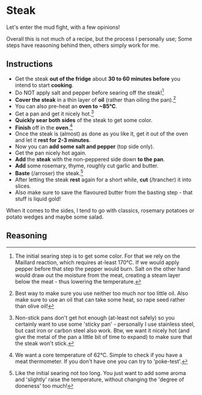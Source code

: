 # Steak

Let's enter the mud fight, with a few opinions!

Overall this is not much of a recipe, but the process I personally use; Some steps have reasoning behind then, others simply work for me.


## Instructions

* Get the steak **out of the fridge** about **30 to 60 minutes before** you intend to start **cooking**.
* Do NOT apply salt and pepper before searing off the steak![^1]
* **Cover the steak** in a thin layer of **oil** (rather than oiling the pan).[^2]
* You can also pre-heat an **oven to ~85°C**.
* Get a pan and get it nicely hot.[^3]
* **Quickly sear both sides** of the steak to get some color.
* **Finish** off in the **oven**.[^4]
* Once the steak is (almost) as done as you like it, get it out of the oven and let it **rest for 2-3 minutes**.
* Now you can **add some salt and pepper** (top side only).
* Get the pan nicely hot again.
* **Add** the **steak** with the non-peppered side down **to the pan**.
* **Add** some rosemary, thyme, roughly cut garlic and butter.
* **Baste** (/arroser) the steak.[^5]
* After letting the steak **rest** again for a short while, **cut** (/trancher) it into slices.
* Also make sure to save the flavoured butter from the basting step - that stuff is liquid gold!

When it comes to the sides, I tend to go with classics, rosemary potatoes or potato wedges and maybe some salad.

## Reasoning
[^1]: The initial searing step is to get some color. For that we rely on the Maillard reaction, which requires at-least 170°C. If we would apply pepper before that step the pepper would burn. Salt on the other hand would draw out the moisture from the meat, creating a steam layer below the meat - thus lowering the temperature.


[^2]: Best way to make sure you use neither too much nor too little oil. Also make sure to use an oil that can take some heat, so rape seed rather than olive oil!


[^3]: Non-stick pans don't get hot enough (at-least not safely) so you certainly want to use some 'sticky pan' - personally I use stainless steel, but cast iron or carbon steel also work. Btw, we want it nicely hot (and give the metal of the pan a little bit of time to expand) to make sure that the steak won't stick.


[^4]: We want a core temperature of 62°C. Simple to check if you have a meat thermometer. If you don't have one you can try to 'poke-test'.


[^5]: Like the initial searing not too long. You just want to add some aroma and 'slightly' raise the temperature, without changing the 'degree of doneness' too much!
